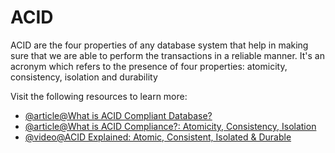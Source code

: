 # ACID

ACID are the four properties of any database system that help in making sure that we are able to perform the transactions in a reliable manner. It's an acronym which refers to the presence of four properties: atomicity, consistency, isolation and durability

Visit the following resources to learn more:

- [@article@What is ACID Compliant Database?](https://retool.com/blog/whats-an-acid-compliant-database/)
- [@article@What is ACID Compliance?: Atomicity, Consistency, Isolation](https://fauna.com/blog/what-is-acid-compliance-atomicity-consistency-isolation)
- [@video@ACID Explained: Atomic, Consistent, Isolated & Durable](https://www.youtube.com/watch?v=yaQ5YMWkxq4)
